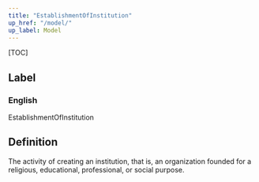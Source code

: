 ```yaml
---
title: "EstablishmentOfInstitution"
up_href: "/model/"
up_label: Model
---
```


[TOC]

## Label

### English
EstablishmentOfInstitution


## Definition
The activity of creating an institution, that is, an organization founded for a religious, educational, professional, or social purpose. 


    
